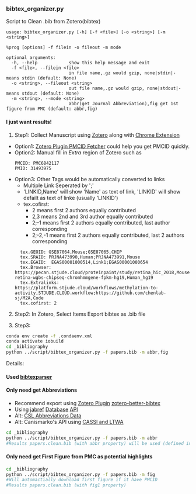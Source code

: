 ### bibtex_organizer.py

Script to Clean .bib from Zotero(bibtex)

```
usage: bibtex_organizer.py [-h] [-f <file>] [-o <string>] [-m <string>]

%prog [options] -f filein -o fileout -m mode

optional arguments:
  -h, --help            show this help message and exit
  -f <file>, --filein <file>
                        in file name,.gz would gzip, none|stdin|- means stdin (default: None)
  -o <string>, --fileout <string>
                        out file name,.gz would gzip, none|stdout|- means stdout (default: None)
  -m <string>, --mode <string>
                        abbr(get Journal Abbreviation),fig get 1st figure from PMC (default: abbr,fig)
```

#### I just want results!

1. Step1: Collect Manuscript using [Zotero](https://www.zotero.org/download/) along with [Chrome Extension](https://chrome.google.com/webstore/detail/zotero-connector/ekhagklcjbdpajgpjgmbionohlpdbjgc?hl=en)
- Option1: [Zotero Plugin PMCID Fetcher](https://github.com/retorquere/zotero-pmcid-fetcher) could help you get PMCID quickly.
- Option2: Manual fill in *Extra* region of Zotero
  such as
  ```
  PMCID: PMC6842117
  PMID: 31493975
  ```
- Option3: Other Tags would be automatically converted to links
  + Multiple Link Seperated by ';'
  + 'LINKID,Name' will show 'Name' as text of link, 'LINKID' will show defailt as text of linke (usually 'LINKID')
  + tex.cofirst:
    - 2 means first 2 authors equally contributed
    - 2,3 means 2nd and 3rd author equally contributed
    - 2;-1 means first 2 authors equally contributed, last author corresponding
    - 2;-2,-1 means first 2 authors equally contributed, last 2 authors corresponding
  ```
    tex.GEOID: GSE87064,Mouse;GSE87065,CHIP
    tex.SRAID: PRJNA473990,Human;PRJNA473991,Mouse
    tex.EGAID:  EGAS00001000514,Link1;EGAS00001000654
    tex.Browser: https://pecan.stjude.cloud/proteinpaint/study/retina_hic_2018,Mouse_mm9;https://viz.stjude.cloud/stjude/visualization/human-retina-wgbs-chipseq-chromhmmgene-fpkm-hg19,Human_hg19
    tex.Extralinks: https://platform.stjude.cloud/workflows/methylation-to-activity,STJUDE.CLOUD.workflow;https://github.com/chenlab-sj/M2A,Code
    tex.cofirst: 2
  ```

2. Step2: In Zotero, Select Items Export bibtex as .bib file

3. Step3:
```bash
conda env create -f .condaenv.xml
conda activate iobuild
cd _bibliography
python ../script/bibtex_organizer.py -f papers.bib -m abbr,fig
```

Details:
#### Used [bibtexparser](https://bibtexparser.readthedocs.io/en/master)

#### Only need get Abbreviations
- Recommend export using [Zotero Plugin](https://github.com/retorquere/zotero-better-bibtex/releases/tag/v5.2.121) [zotero-better-bibtex](https://retorque.re/zotero-better-bibtex)
- Using [jabref](https://abbrv.jabref.org/) [Database](https://github.com/JabRef/abbrv.jabref.org/tree/master/journals) [API](https://abbreviso.toolforge.org/)
- Alt: [CSL Abbreviations Data](https://github.com/citation-style-language/abbreviations)
- Alt: Canismarko's API using [CASSI and LTWA](https://github.com/canismarko/franklin/blob/master/franklin/journals.py)

```bash
cd _bibliography
python ../script/bibtex_organizer.py -f papers.bib -m abbr
#Results papers.clean.bib (with abbr property) will be used (defined in _config.yml -> scholar -> bibliography)
```

#### Only need get First Figure from PMC as potential highlights

```bash
cd _bibliography
python ../script/bibtex_organizer.py -f papers.bib -m fig
#Will automactially download first figure if it have PMCID
#Results papers.clean.bib (with fig1 property)
```
